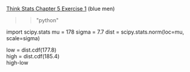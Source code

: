 [Think Stats Chapter 5 Exercise 1](http://greenteapress.com/thinkstats2/html/thinkstats2006.html#toc50) (blue men)

>> "python"

  import scipy.stats
  mu = 178
  sigma = 7.7
  dist = scipy.stats.norm(loc=mu, scale=sigma)
  
  low = dist.cdf(177.8)    
  high = dist.cdf(185.4)   
  high-low
